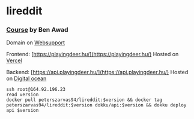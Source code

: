 # lireddit

### [Course](https://youtu.be/I6ypD7qv3Z8?t=46988) by Ben Awad

Domain on [Websupport](https://admin.websupport.hu/hu/dashboard/service/1394095)

Frontend: [https://playingdeer.hu/](https://playingdeer.hu/)
Hosted on [Vercel](https://vercel.com/peterszarvas94/lireddit)

Backend: [https://api.playingdeer.hu/](https://api.playingdeer.hu/)
Hosted on [Digital ocean](https://cloud.digitalocean.com/projects/ae2e3c92-d83b-4f76-b38c-09d52d20b605/resources?i=b7b469)
```
ssh root@164.92.196.23
read version
docker pull peterszarvas94/lireddit:$version && docker tag peterszarvas94/lireddit:$version dokku/api:$version && dokku deploy api $version
```